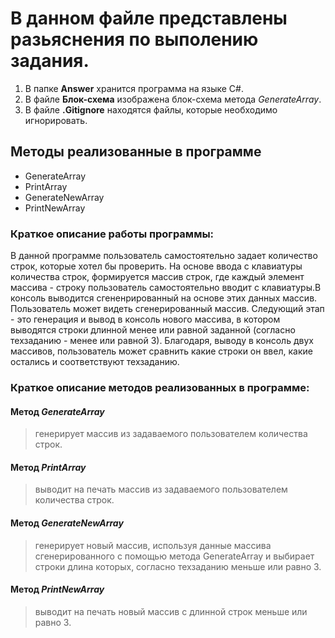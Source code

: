 # **В данном файле представлены разьяснения по выполению задания.**

1. В папке **Answer** хранится программа на языке C#.
2. В файле **Блок-схема** изображена блок-схема метода *GenerateArray*.
3. В файле **.Gitignore** находятся файлы, которые необходимо игнорировать.

## Методы реализованные в программе
- GenerateArray
- PrintArray
- GenerateNewArray
- PrintNewArray

### Краткое описание работы программы:
В данной программе пользователь самостоятельно задает количество строк, которые хотел бы проверить. На основе ввода с клавиатуры количества строк, формируется массив строк, где каждый элемент массива - строку пользователь самостоятельно вводит с клавиатуры.В консоль выводится сгененрированный на основе этих данных массив. Пользователь может видеть сгенерированный массив.
Следующий этап - это генерация и вывод в консоль нового массива, в котором выводятся строки длинной менее или равной заданной (согласно техзаданию - менее или равной 3).
Благодаря, выводу в консоль двух массивов, пользователь может сравнить какие строки он ввел, какие остались и соответствуют техзаданию.
### Краткое описание методов реализованных в программе:
#### Метод *GenerateArray*
>генерирует массив из задаваемого пользователем количества строк.
#### Метод *PrintArray*
>выводит на печать массив из задаваемого пользователем количества строк.
#### Метод *GenerateNewArray*
>генерирует новый массив, используя данные массива сгенерированного с помощью метода GenerateArray и выбирает строки длина которых, согласно техзаданию меньше или равно 3.
#### Метод *PrintNewArray*
>выводит на печать новый массив с длинной строк меньше или равно 3.